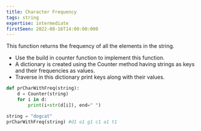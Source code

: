 ```yaml
---
title: Character Frequency
tags: string
expertise: intermediate
firstSeen: 2022-08-16T14:00:00:000
---
```


This function returns the frequency of all the elements in the string.

- Use the build in counter function to implement this function.
- A dictionary is created using the Counter method having strings as keys and their frequencies as values.
- Traverse in this dictionary print keys along with their values.

```py
def prCharWithFreq(string):
    d = Counter(string)
    for i in d:
        print(i+str(d[i]), end=" ")
```

```py
string = "dogcat"
prCharWithFreq(string) #d1 o1 g1 c1 a1 t1
```
